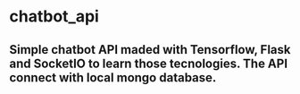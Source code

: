# chatbot_api

## Simple chatbot API maded with Tensorflow, Flask and SocketIO to learn those tecnologies. The API connect with local mongo database.

